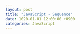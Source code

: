 ```yaml
---
layout: post
title: "JavaScript - Sequence"
date: 1020-01-01 12:00:00 +0900
categories: JavaScript
---
```


